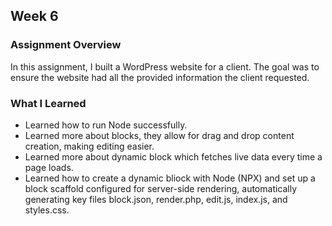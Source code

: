 ## Week 6

### Assignment Overview
In this assignment, I built a WordPress website for a client. The goal was to ensure the website had all the provided information the client requested.

### What I Learned
- Learned how to run Node successfully.
- Learned more about blocks, they allow for drag and drop content creation, making editing easier.
- Learned more about dynamic block which fetches live data every time a page loads.
- Learned how to create a dynamic bliock with Node (NPX) and set up a block scaffold configured for server-side rendering, automatically generating key files block.json, render.php, edit.js, index.js, and styles.css.
